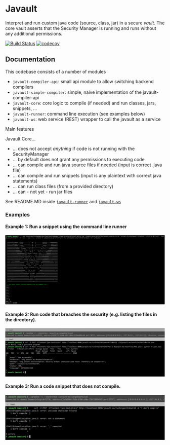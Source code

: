 # Javault

Interpret and run custom java code (source, class, jar) in a secure _vault_. The core vault asserts that 
the Security Manager is running and runs without any additional permissions.

[![Build Status](https://travis-ci.org/dvekeman/javault.svg?branch=master)](https://travis-ci.org/dvekeman/javault)
[![codecov](https://codecov.io/gh/dvekeman/javault/branch/master/graph/badge.svg)](https://codecov.io/gh/dvekeman/javault)

## Documentation

This codebase consists of a number of modules

- ```javault-compiler-api```: small api module to allow switching backend compilers
- ```javault-simple-compiler```: simple, naive implementation of the javault-compiler-api
- ```javault-core```: core logic to compile (if needed) and run classes, jars, snippets, ...
- ```javault-runner```: command line execution (see examples below)
- ```javault-ws```: web service (REST) wrapper to call the javault as a service

Main features

Javault Core...
- ... does not accept *anything* if code is not running with the SecurityManager
- ... by default does not grant any permissions to executing code
- ... can compile and run java source files if needed (input is correct .java file)
- ... can compile and run snippets (input is any plaintext with correct java statements)
- ... can run class files (from a provided directory)
- ... can - not yet - run jar files

See README.MD inside 
[```javault-runner```](https://github.com/dvekeman/javault/blob/master/javault-runner/README.MD) and 
[```javault-ws```](https://github.com/dvekeman/javault/blob/master/javault-ws/README.MD)

### Examples

#### Example 1: Run a snippet using the command line runner

![Command line usage](https://github.com/dvekeman/javault/blob/master/doc/img/javault-runner-example1.png "Command line usage (javault-runner)")

#### Example 2: Run code that breaches the security (e.g. listing the files in the directory).

![Web Service usage](https://github.com/dvekeman/javault/blob/master/doc/img/javault-ws-example1.png "Web Service usage (javault-ws)")

#### Example 3: Run a code snippet that does not compile.

![Web Service compilation exception](https://github.com/dvekeman/javault/blob/master/doc/img/javault-ws-example2.png "Web Service usage with compilation exception (javault-ws)")
